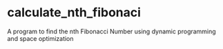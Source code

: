 # calculate_nth_fibonaci
A program to find the nth Fibonacci Number using dynamic programming  and space optimization 
